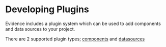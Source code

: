 # Developing Plugins 

Evidence includes a plugin system which can be used to add components and data sources to your project.

There are 2 supported plugin types; [components](./components) and [datasources](./datasources)
